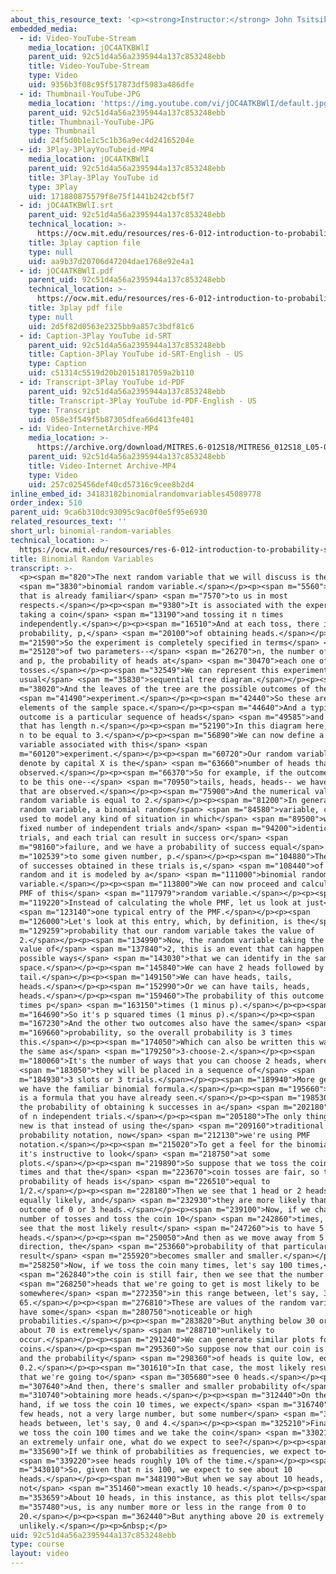 ```yaml
---
about_this_resource_text: '<p><strong>Instructor:</strong> John Tsitsiklis</p>'
embedded_media:
  - id: Video-YouTube-Stream
    media_location: jOC4ATKBWlI
    parent_uid: 92c51d4a56a2395944a137c853248ebb
    title: Video-YouTube-Stream
    type: Video
    uid: 9356b3f08c95f517873df5983a486dfe
  - id: Thumbnail-YouTube-JPG
    media_location: 'https://img.youtube.com/vi/jOC4ATKBWlI/default.jpg'
    parent_uid: 92c51d4a56a2395944a137c853248ebb
    title: Thumbnail-YouTube-JPG
    type: Thumbnail
    uid: 24f5d0b1e1c5c1b36a9ec4d24165204e
  - id: 3Play-3PlayYouTubeid-MP4
    media_location: jOC4ATKBWlI
    parent_uid: 92c51d4a56a2395944a137c853248ebb
    title: 3Play-3Play YouTube id
    type: 3Play
    uid: 171880875579f8e75f1441b242cbf5f7
  - id: jOC4ATKBWlI.srt
    parent_uid: 92c51d4a56a2395944a137c853248ebb
    technical_location: >-
      https://ocw.mit.edu/resources/res-6-012-introduction-to-probability-spring-2018/part-i-the-fundamentals/binomial-random-variables/jOC4ATKBWlI.srt
    title: 3play caption file
    type: null
    uid: aa9b37d20706d47204dae1768e92e4a1
  - id: jOC4ATKBWlI.pdf
    parent_uid: 92c51d4a56a2395944a137c853248ebb
    technical_location: >-
      https://ocw.mit.edu/resources/res-6-012-introduction-to-probability-spring-2018/part-i-the-fundamentals/binomial-random-variables/jOC4ATKBWlI.pdf
    title: 3play pdf file
    type: null
    uid: 2d5f82d0563e2325bb9a857c3bdf81c6
  - id: Caption-3Play YouTube id-SRT
    parent_uid: 92c51d4a56a2395944a137c853248ebb
    title: Caption-3Play YouTube id-SRT-English - US
    type: Caption
    uid: c51314c5519d20b20151817059a2b110
  - id: Transcript-3Play YouTube id-PDF
    parent_uid: 92c51d4a56a2395944a137c853248ebb
    title: Transcript-3Play YouTube id-PDF-English - US
    type: Transcript
    uid: 058e3f549f5b87305dfea66d413fe401
  - id: Video-InternetArchive-MP4
    media_location: >-
      https://archive.org/download/MITRES.6-012S18/MITRES6_012S18_L05-06_300k.mp4
    parent_uid: 92c51d4a56a2395944a137c853248ebb
    title: Video-Internet Archive-MP4
    type: Video
    uid: 257c025456def40cd57316c9cee8b2d4
inline_embed_id: 34183182binomialrandomvariables45089778
order_index: 510
parent_uid: 9ca6b310dc93095c9ac0f0e5f95e6930
related_resources_text: ''
short_url: binomial-random-variables
technical_location: >-
  https://ocw.mit.edu/resources/res-6-012-introduction-to-probability-spring-2018/part-i-the-fundamentals/binomial-random-variables
title: Binomial Random Variables
transcript: >-
  <p><span m="820">The next random variable that we will discuss is the</span>
  <span m="3830">binomial random variable.</span></p><p><span m="5560">It is one
  that is already familiar</span> <span m="7570">to us in most
  respects.</span></p><p><span m="9380">It is associated with the experiment of
  taking a coin</span> <span m="13190">and tossing it n times
  independently.</span></p><p><span m="16510">And at each toss, there is a
  probability, p,</span> <span m="20100">of obtaining heads.</span></p><p><span
  m="21590">So the experiment is completely specified in terms</span> <span
  m="25120">of two parameters--</span> <span m="26270">n, the number of tosses,
  and p, the probability of heads at</span> <span m="30470">each one of the
  tosses.</span></p><p><span m="32549">We can represent this experiment by the
  usual</span> <span m="35830">sequential tree diagram.</span></p><p><span
  m="38020">And the leaves of the tree are the possible outcomes of the</span>
  <span m="41490">experiment.</span></p><p><span m="42440">So these are the
  elements of the sample space.</span></p><p><span m="44640">And a typical
  outcome is a particular sequence of heads</span> <span m="49585">and tails
  that has length n.</span></p><p><span m="52190">In this diagram here, we took
  n to be equal to 3.</span></p><p><span m="56890">We can now define a random
  variable associated with this</span> <span
  m="60120">experiment.</span></p><p><span m="60720">Our random variable that we
  denote by capital X is the</span> <span m="63660">number of heads that are
  observed.</span></p><p><span m="66370">So for example, if the outcome happens
  to be this one--</span> <span m="70950">tails, heads, heads-- we have 2 heads
  that are observed.</span></p><p><span m="75900">And the numerical value of our
  random variable is equal to 2.</span></p><p><span m="81200">In general, this
  random variable, a binomial random</span> <span m="84580">variable, can be
  used to model any kind of situation in which</span> <span m="89500">we have a
  fixed number of independent trials and</span> <span m="94200">identical
  trials, and each trial can result in success or</span> <span
  m="98160">failure, and we have a probability of success equal</span> <span
  m="102539">to some given number, p.</span></p><p><span m="104880">The number
  of successes obtained in these trials is,</span> <span m="108440">of course,
  random and it is modeled by a</span> <span m="111000">binomial random
  variable.</span></p><p><span m="113800">We can now proceed and calculate the
  PMF of this</span> <span m="117979">random variable.</span></p><p><span
  m="119220">Instead of calculating the whole PMF, let us look at just</span>
  <span m="123140">one typical entry of the PMF.</span></p><p><span
  m="126000">Let's look at this entry, which, by definition, is the</span> <span
  m="129259">probability that our random variable takes the value of
  2.</span></p><p><span m="134990">Now, the random variable taking the numerical
  value of</span> <span m="137840">2, this is an event that can happen in three
  possible ways</span> <span m="143030">that we can identify in the sample
  space.</span></p><p><span m="145840">We can have 2 heads followed by a
  tail.</span></p><p><span m="149150">We can have heads, tails,
  heads.</span></p><p><span m="152990">Or we can have tails, heads,
  heads.</span></p><p><span m="159460">The probability of this outcome is p
  times p</span> <span m="163150">times (1 minus p).</span></p><p><span
  m="164690">So it's p squared times (1 minus p).</span></p><p><span
  m="167230">And the other two outcomes also have the same</span> <span
  m="169660">probability, so the overall probability is 3 times
  this.</span></p><p><span m="174050">Which can also be written this way, 3 is
  the same as</span> <span m="179250">3-choose-2.</span></p><p><span
  m="180060">It's the number of ways that you can choose 2 heads, where</span>
  <span m="183050">they will be placed in a sequence of</span> <span
  m="184930">3 slots or 3 trials.</span></p><p><span m="189940">More generally,
  we have the familiar binomial formula.</span></p><p><span m="195660">So this
  is a formula that you have already seen.</span></p><p><span m="198530">It's
  the probability of obtaining k successes in a</span> <span m="202180">sequence
  of n independent trials.</span></p><p><span m="205180">The only thing that is
  new is that instead of using the</span> <span m="209160">traditional
  probability notation, now</span> <span m="212130">we're using PMF
  notation.</span></p><p><span m="215020">To get a feel for the binomial PMF,
  it's instructive to look</span> <span m="218750">at some
  plots.</span></p><p><span m="219890">So suppose that we toss the coin three
  times and that the</span> <span m="223670">coin tosses are fair, so that the
  probability of heads is</span> <span m="226510">equal to
  1/2.</span></p><p><span m="228180">Then we see that 1 head or 2 heads are
  equally likely, and</span> <span m="232930">they are more likely than the
  outcome of 0 or 3 heads.</span></p><p><span m="239100">Now, if we change the
  number of tosses and toss the coin 10</span> <span m="242860">times, then we
  see that the most likely result</span> <span m="247260">is to have 5
  heads.</span></p><p><span m="250050">And then as we move away from 5 in either
  direction, the</span> <span m="253660">probability of that particular
  result</span> <span m="255920">becomes smaller and smaller.</span></p><p><span
  m="258250">Now, if we toss the coin many times, let's say 100 times,</span>
  <span m="262840">the coin is still fair, then we see that the number of</span>
  <span m="268250">heads that we're going to get is most likely to be
  somewhere</span> <span m="272350">in this range between, let's say, 35 and
  65.</span></p><p><span m="276810">These are values of the random variable that
  have some</span> <span m="280750">noticeable or high
  probabilities.</span></p><p><span m="283820">But anything below 30 or anything
  about 70 is extremely</span> <span m="288710">unlikely to
  occur.</span></p><p><span m="291240">We can generate similar plots for unfair
  coins.</span></p><p><span m="295360">So suppose now that our coin is biased
  and the probability</span> <span m="298360">of heads is quite low, equal to
  0.2.</span></p><p><span m="301610">In that case, the most likely result is
  that we're going to</span> <span m="305680">see 0 heads.</span></p><p><span
  m="307640">And then, there's smaller and smaller probability of</span> <span
  m="310740">obtaining more heads.</span></p><p><span m="312440">On the other
  hand, if we toss the coin 10 times, we expect</span> <span m="316740">to see a
  few heads, not a very large number, but some number</span> <span m="321320">of
  heads between, let's say, 0 and 4.</span></p><p><span m="325210">Finally, if
  we toss the coin 100 times and we take the coin</span> <span m="330210">to be
  an extremely unfair one, what do we expect to see?</span></p><p><span
  m="335690">If we think of probabilities as frequencies, we expect to</span>
  <span m="339220">see heads roughly 10% of the time.</span></p><p><span
  m="343010">So, given that n is 100, we expect to see about 10
  heads.</span></p><p><span m="348190">But when we say about 10 heads, we do
  not</span> <span m="351460">mean exactly 10 heads.</span></p><p><span
  m="353659">About 10 heads, in this instance, as this plot tells</span> <span
  m="357480">us, is any number more or less in the range from 0 to
  20.</span></p><p><span m="362440">But anything above 20 is extremely
  unlikely.</span></p><p>&nbsp;</p>
uid: 92c51d4a56a2395944a137c853248ebb
type: course
layout: video
---
```

